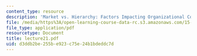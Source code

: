 ```yaml
---
content_type: resource
description: 'Market vs. Hierarchy: Factors Impacting Organizational Connectivity'
file: /media/https%3A/open-learning-course-data-rc.s3.amazonaws.com/15-565j-integrating-esystems-global-information-systems-spring-2002/d3ddb2be255be923c75e24b1bdeddc7d_lecture21.pdf
file_type: application/pdf
resourcetype: Document
title: lecture21.pdf
uid: d3ddb2be-255b-e923-c75e-24b1bdeddc7d
---
```

